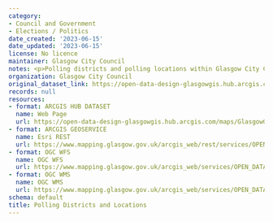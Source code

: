 ```yaml
---
category:
- Council and Government
- Elections / Politics
date_created: '2023-06-15'
date_updated: '2023-06-15'
license: No licence
maintainer: Glasgow City Council
notes: <p>Polling districts and polling locations within Glasgow City Council.</p>
organization: Glasgow City Council
original_dataset_link: https://open-data-design-glasgowgis.hub.arcgis.com/maps/GlasgowGIS::polling-districts-and-locations
records: null
resources:
- format: ARCGIS HUB DATASET
  name: Web Page
  url: https://open-data-design-glasgowgis.hub.arcgis.com/maps/GlasgowGIS::polling-districts-and-locations
- format: ARCGIS GEOSERVICE
  name: Esri REST
  url: https://www.mapping.glasgow.gov.uk/arcgis_web/rest/services/OPEN_DATA/Polling_Districts_Stations/MapServer
- format: OGC WFS
  name: OGC WFS
  url: https://www.mapping.glasgow.gov.uk/arcgis_web/services/OPEN_DATA/Polling_Districts_Stations/MapServer
- format: OGC WMS
  name: OGC WMS
  url: https://www.mapping.glasgow.gov.uk/arcgis_web/services/OPEN_DATA/Polling_Districts_Stations/MapServer
schema: default
title: Polling Districts and Locations
---
```

